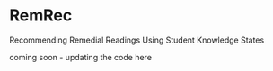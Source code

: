 # RemRec
Recommending Remedial Readings Using Student Knowledge States

coming soon - updating the code here
